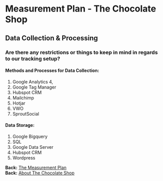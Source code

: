# Measurement Plan - The Chocolate Shop

## Data Collection & Processing

### Are there any restrictions or things to keep in mind in regards to our tracking setup?

#### Methods and Processes for Data Collection: 

1. Google Analytics 4, 
2. Google Tag Manager
3. Hubspot CRM
4. Mailchimp
5. Hotjar
6. VWO
7. SproutSocial

   
#### Data Storage: 

1. Google Bigquery
2. SQL
3. Google Data Server
4. Hubspot CRM
5. Wordpress

**Back:** [The Measurement Plan](https://github.com/dipalit/The-Chocolate-Shop/tree/Overview---Measurement-Plan)  
**Back:** [About The Chocolate Shop](https://github.com/dipalit/The-Chocolate-Shop/tree/main)   



